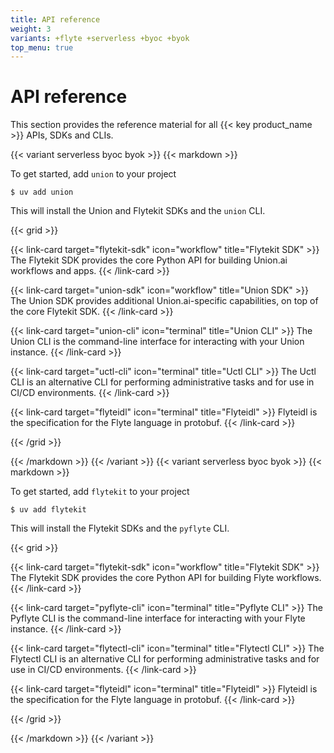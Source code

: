 ```yaml
---
title: API reference
weight: 3
variants: +flyte +serverless +byoc +byok
top_menu: true
---
```


# API reference

This section provides the reference material for all {{< key product_name >}} APIs, SDKs and CLIs.

{{< variant serverless byoc byok >}}
{{< markdown >}}

To get started, add `union` to your project

```shell
$ uv add union
```

This will install the Union and Flytekit SDKs and the `union` CLI.

{{< grid >}}

{{< link-card target="flytekit-sdk" icon="workflow" title="Flytekit SDK" >}}
The Flytekit SDK provides the core Python API for building Union.ai workflows and apps.
{{< /link-card >}}

{{< link-card target="union-sdk" icon="workflow" title="Union SDK" >}}
The Union SDK provides additional Union.ai-specific capabilities, on top of the core Flytekit SDK.
{{< /link-card >}}

{{< link-card target="union-cli" icon="terminal" title="Union CLI" >}}
The Union CLI is the command-line interface for interacting with your Union instance.
{{< /link-card >}}

{{< link-card target="uctl-cli" icon="terminal" title="Uctl CLI" >}}
The Uctl CLI is an alternative CLI for performing administrative tasks and for use in CI/CD environments.
{{< /link-card >}}

{{< link-card target="flyteidl" icon="terminal" title="Flyteidl" >}}
Flyteidl is the specification for the Flyte language in protobuf.
{{< /link-card >}}

{{< /grid >}}

{{< /markdown >}}
{{< /variant >}}
{{< variant serverless byoc byok >}}
{{< markdown >}}

To get started, add `flytekit` to your project

```shell
$ uv add flytekit
```

This will install the Flytekit SDKs and the `pyflyte` CLI.

{{< grid >}}

{{< link-card target="flytekit-sdk" icon="workflow" title="Flytekit SDK" >}}
The Flytekit SDK provides the core Python API for building Flyte workflows.
{{< /link-card >}}

{{< link-card target="pyflyte-cli" icon="terminal" title="Pyflyte CLI" >}}
The Pyflyte CLI is the command-line interface for interacting with your Flyte instance.
{{< /link-card >}}

{{< link-card target="flytectl-cli" icon="terminal" title="Flytectl CLI" >}}
The Flytectl CLI is an alternative CLI for performing administrative tasks and for use in CI/CD environments.
{{< /link-card >}}

{{< link-card target="flyteidl" icon="terminal" title="Flyteidl" >}}
Flyteidl is the specification for the Flyte language in protobuf.
{{< /link-card >}}

{{< /grid >}}

{{< /markdown >}}
{{< /variant >}}
